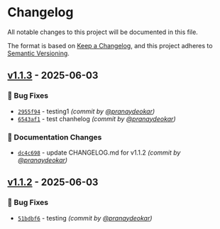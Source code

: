 # Changelog
All notable changes to this project will be documented in this file.

The format is based on [Keep a Changelog](https://keepachangelog.com/en/1.0.0/),
and this project adheres to [Semantic Versioning](https://semver.org/spec/v2.0.0.html).

## [v1.1.3] - 2025-06-03
### :bug: Bug Fixes
- [`2955f94`](https://github.com/pranaydeokar/docker-scan/commit/2955f94cb754dc9573d5509ae7168a3c16079dcb) - testing1 *(commit by [@pranaydeokar](https://github.com/pranaydeokar))*
- [`6543af1`](https://github.com/pranaydeokar/docker-scan/commit/6543af11ca9d5b9b06f2262b93f4e3b5d8a5c150) - test chanhelog *(commit by [@pranaydeokar](https://github.com/pranaydeokar))*

### :memo: Documentation Changes
- [`dc4c698`](https://github.com/pranaydeokar/docker-scan/commit/dc4c698d3e61f156d030f186fdb0b201bf05a834) - update CHANGELOG.md for v1.1.2 *(commit by [@pranaydeokar](https://github.com/pranaydeokar))*


## [v1.1.2] - 2025-06-03
### :bug: Bug Fixes
- [`51bdbf6`](https://github.com/pranaydeokar/docker-scan/commit/51bdbf6e1656a8b3404a612e32699d58ae5422ac) - testing *(commit by [@pranaydeokar](https://github.com/pranaydeokar))*

[v1.1.2]: https://github.com/pranaydeokar/docker-scan/compare/v1.1.1...v1.1.2
[v1.1.3]: https://github.com/pranaydeokar/docker-scan/compare/v1.1.2...v1.1.3
